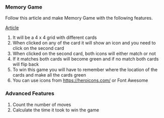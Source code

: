 ### Memory Game

Follow this article and make Memory Game with the following features.

[Article](https://www.taniarascia.com/how-to-create-a-memory-game-super-mario-with-plain-javascript/)

1. It will be a 4 x 4 grid with different cards
2. When clicked on any of the card it will show an icon and you need to click on the second card
3. When clicked on the second card, both icons will either match or not
4. If it matches both cards will become green and if no match both cards will flip back
5. To win this game you will have to remember where the location of the cards and make all the cards green
6. You can use icons from https://heroicons.com/ or Font Awesome

### Advanced Features

1. Count the number of moves
2. Calculate the time it took to win the game
